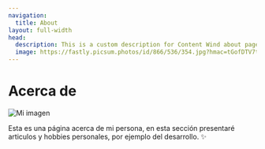 ```yaml
---
navigation:
  title: About
layout: full-width
head:
  description: This is a custom description for Content Wind about page.
  image: https://fastly.picsum.photos/id/866/536/354.jpg?hmac=tGofDTV7tl2rprappPzKFiZ9vDh5MKj39oa2D--gqhA
---
```

# Acerca de

![Mi imagen](img/yo.jpg)

Esta es una página acerca de mi persona, en esta sección presentaré articulos y hobbies personales, por ejemplo del desarrollo. ✨

